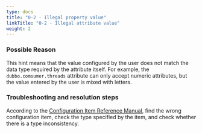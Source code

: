 ```yaml
---
type: docs
title: "0-2 - Illegal property value"
linkTitle: "0-2 - Illegal attribute value"
weight: 2
---
```


### Possible Reason
This hint means that the value configured by the user does not match the data type required by the attribute itself. For example, the `dubbo.comsumer.threads` attribute can only accept numeric attributes, but the value entered by the user is mixed with letters.

### Troubleshooting and resolution steps
According to the [Configuration Item Reference Manual](../../../reference-manual/config/properties), find the wrong configuration item, check the type specified by the item, and check whether there is a type inconsistency.

<p style="margin-top: 3rem;"> </p>
